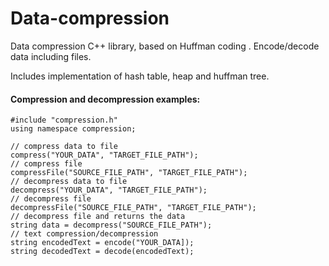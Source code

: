 # Data-compression

Data compression C++ library, based on Huffman coding . Encode/decode data including files.

Includes implementation of hash table, heap and huffman tree.

#### Compression and decompression examples:

```
#include "compression.h"
using namespace compression;

// compress data to file
compress("YOUR_DATA", "TARGET_FILE_PATH");
// compress file
compressFile("SOURCE_FILE_PATH", "TARGET_FILE_PATH");
// decompress data to file
decompress("YOUR_DATA", "TARGET_FILE_PATH");
// decompress file
decompressFile("SOURCE_FILE_PATH", "TARGET_FILE_PATH");
// decompress file and returns the data
string data = decompress("SOURCE_FILE_PATH");
// text compression/decompression
string encodedText = encode("YOUR_DATA]);
string decodedText = decode(encodedText);
```
